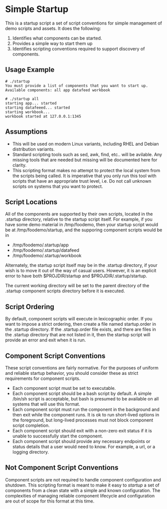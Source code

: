 # Simple Startup

This is a startup script a set of script conventions for simple management
of demo scripts and assets. It does the following:

1. Identifies what components can be started.
2. Provides a simple way to start them up
3. Identifies scripting conventions required to support discovery of components.

## Usage Example

~~~
# ./startup
You must provide a list of components that you want to start up.
Available components: all app datafeed workbook

# ./startup all
starting app... started
starting datafeeed... started
starting workbook...
workbook started at 127.0.0.1:1345
~~~

## Assumptions

- This will be used on modern Linux variants, including RHEL and Debian distribution variants.
- Standard scripting tools such as sed, awk, find, etc.. will be avilable. Any missing tools
  that are needed but missing will be documented here for clarity.
- This scripting format makes no attempt to protect the local system from the scripts being called.
  It is imperative that you only run this tool with scripts that have an appropriate trust level,
  i.e. Do not call unknown scripts on systems that you want to protect.

## Script Locations

All of the components are supported by their own scripts, located in the .startup directory, 
relative to the startup script itself. For example, if you have some demo material in
/tmp/foodemo, then your startup script would be at /tmp/foodemo/startup, and the supporing
component scripts would be in

- /tmp/foodemo/.startup/app
- /tmp/foodemo/.startup/datafeed
- /tmp/foodemo/.startup/workbook

Alternately, the startup script itself may be in the .startup directory, if your wish is
to move it out of the way of casual users. However, it is an explicit error to have both
$PROJDIR/startup and $PROJDIR/.startup/startup.

The current working directory will be set to the parent directory of the .startup component
scripts directory before it is executed.

## Script Ordering

By default, component scripts will execute in lexicographic order. If you want to impose
a strict ordering, then create a file named startup.order in the .startup directory.
If the .startup.order file exists, and there are files in the .startup directory that
are not listed in it, then the startup script will provide an error and exit when it is run.

## Component Script Conventions

These script conventions are fairly normative. For the purposes of uniform and reliable
startup behavior, you should consider these as strict requirements for component scripts.

- Each component script must be set to executable.
- Each component script should be a bash script by default. A simple /bin/sh script is acceptable,
  but bash is presumed to be available on all systems that will use this format.
- Each component script must run the component in the background and then exit while the component
  runs. It is ok to run short-lived options in the foreground, but long-lived processes must not
  block component script completion.
- Each component script should exit with a non-zero exit status if it is unable to successfully start
  the component.
- Each component script should provide any necessary endpoints or status details
  that a user would need to know. For example, a url, or a logging directory.

## Not Component Script Conventions

Component scripts are not required to handle component configuration and shutdown.
This scripting format is meant to make it easy to *startup* a set of components from a clean state
with a simple and known configuration. The complexities of managing reliable component lifecycle
and configuration are out of scope for this format at this time.

